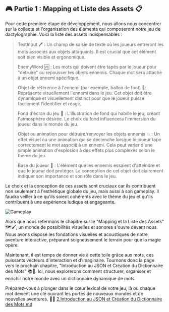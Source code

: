 ## 🎮 Partie 1 : Mapping et Liste des Assets 📋
Pour cette première étape de développement, nous allons nous concentrer sur la collecte et l'organisation des éléments qui composeront notre jeu de dactylographie. Voici la liste des assets indispensables :

>TextInput 🖊️ : Un champ de saisie de texte où les joueurs entreront les mots associés aux objets attaquants. Il est crucial que cet élément soit bien visible et ergonomique.
>
>EnemyWord 🆚 : Les mots qui doivent être tapés par le joueur pour "détruire" ou repousser les objets ennemis. Chaque mot sera attaché à un objet ennemi spécifique.
>
>Objet de référence à l'ennemi (par exemple, ballon de foot) 🎈: Représente visuellement l'ennemi dans le jeu. Cet objet doit être dynamique et visuellement distinct pour que le joueur puisse facilement l'identifier et réagir.
>
>Fond d'écran du jeu 🌅 : L'illustration de fond qui habille le jeu, créant l'atmosphère désirée. Le choix du fond influencera l'immersion du joueur dans le monde du jeu.
>
>Objet ou animation pour détruire/renvoyer les objets ennemis 💥 : Un effet visuel ou une animation qui se déclenche lorsque le joueur tape correctement le mot associé à un ennemi. Cela peut varier d'une simple animation d'explosion à des effets plus complexes selon le thème du jeu.
>
>Base du joueur 🏰 : L'élément que les ennemis essaient d'atteindre et que le joueur doit protéger. La conception de cet objet doit clairement indiquer son importance et son rôle dans le jeu.

Le choix et la conception de ces assets sont cruciaux car ils contribuent non seulement à l'esthétique globale du jeu, mais aussi à son gameplay. Il faudra veiller à ce qu'ils soient cohérents avec le thème du jeu et qu'ils contribuent à une expérience ludique et engageante.

![Gameplay](Images/Gameplay.png)

Alors que nous refermons le chapitre sur le "Mapping et la Liste des Assets" 🗺️🖌, un monde de possibilités visuelles et sonores s'ouvre devant nous. Nous avons disposé les fondations visuelles et acoustiques de notre aventure interactive, préparant soigneusement le terrain pour que la magie opère.

Maintenant, il est temps de donner vie à cette toile grâce aux mots, ces puissants vecteurs d'interaction et d'imaginaire. Tournons donc la page vers le prochain chapitre, "Introduction au JSON et Création du Dictionnaire des Mots" 📚🔑. Ici, nous explorerons comment structurer, organiser et enrichir notre monde avec un dictionnaire dynamique de mots.

Préparez-vous à plonger dans le cœur lexical de votre jeu, là où chaque mot devient une clé ouvrant les portes de nouveaux mondes et de nouvelles aventures. 🚀📖 [2.Introduction au JSON et Création du Dictionnaire des Mots.md](https://github.com/g404-code-gaming/TypingGame/blob/main/Création-Du-Jeu/2.Introduction%20au%20JSON%20et%20Création%20du%20Dictionnaire%20des%20Mots.md)
